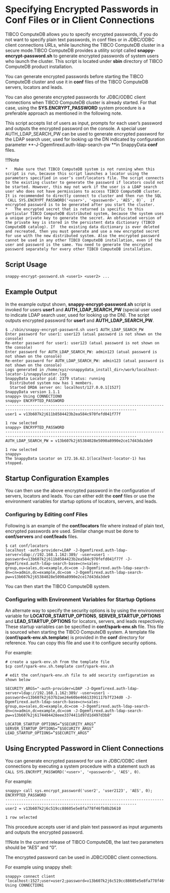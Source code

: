 # Specifying Encrypted Passwords in Conf Files or in Client Connections

TIBCO ComputeDB allows you to specify encrypted passwords, if you do not want to specify plain text passwords, in conf files or in JDBC/ODBC client connections URLs, while launching the TIBCO ComputeDB cluster in a secure mode.TIBCO ComputeDB provides a utility script called **snappy-encrypt-password.sh** to generate encrypted passwords of system users who launch the cluster.  This script is located under **sbin** directory of TIBCO ComputeDB product installation. 

You can generate encrypted passwords before starting the TIBCO ComputeDB cluster and use it in **conf** files of the TIBCO ComputeDB servers, locators and leads. 

You can also generate encrypted passwords for JDBC/ODBC client connections when TIBCO ComputeDB cluster is already started. For that case, using the **SYS.ENCRYPT_PASSWORD** system procedure is a preferable approach as mentioned in the following note.

This script accepts list of users as input, prompts for each user’s password and outputs the encrypted password on the console. A special user AUTH_LDAP_SEARCH_PW can be used to generate encrypted password for the LDAP search user, used for looking up the DN indicated by configuration parameter **-J-Dgemfirexd.auth-ldap-search-pw **in SnappyData **conf** files.

!!!Note

	*	Make sure that TIBCO ComputeDB system is not running when this script is run, because this script launches a locator using the parameters specified in user’s conf/locators file. The script connects to the existing cluster to generate the password if locators could not be started. However, this may not work if the user is a LDAP search user who does not have permissions to access TIBCO ComputeDB cluster. It is recommended to directly connect to cluster and then run the SQL `CALL SYS.ENCRYPT_PASSWORD('<user>', '<password>', 'AES', 0)`,  if encrypted password is to be generated after you start the cluster.
	*	The encrypted secret that is returned is specific to this particular TIBCO ComputeDB distributed system, because the system uses a unique private key to generate the secret. An obfuscated version of the private key is stored in the persistent data dictionary (TIBCO ComputeDB catalog). If  the existing data dictionary is ever deleted and recreated, then you must generate and use a new encrypted secret for use with the new distributed system. Also the encrypted password cannot be used in any other TIBCO ComputeDB installation, even if the user and password is the same. You need to generate the encrypted password separately for every other TIBCO ComputeDB installation.

## Script Usage 

	snappy-encrypt-password.sh <user1> <user2> ...
  
## Example Output

In the example output shown, **snappy-encrypt-password.sh** script is invoked for users **user1** and **AUTH_LDAP_SEARCH_PW** (special user used to indicate LDAP search user, used for looking up the DN). The script outputs encrypted password for **user1** and **AUTH_LDAP_SEARCH_PW**.


```pre
$ ./sbin/snappy-encrypt-password.sh user1 AUTH_LDAP_SEARCH_PW
Enter password for user1: user123 (atual password is not shown on the console)
Re-enter password for user1: user123 (atual password is not shown on the console)
Enter password for AUTH_LDAP_SEARCH_PW: admin123 (atual password is not shown on the console)
Re-enter password for AUTH_LDAP_SEARCH_PW: admin123 (atual password is not shown on the console)
Logs generated in /home/xyz/<snappydata_install_dir>/work/localhost-locator-1/snappylocator.log
SnappyData Locator pid: 2379 status: running
  Distributed system now has 1 members.
  Started DRDA server on: localhost/127.0.0.1[1527]
SnappyData version 1.1.1 
snappy> Using CONNECTION0
snappy> ENCRYPTED_PASSWORD                                                                                                              
--------------------------------------------------------------------------------------------------------------------------------
user1 = v13b607k2j611b8584423b2ea584c970fefd041f77f                                                                             

1 row selected
snappy> ENCRYPTED_PASSWORD                                                                                                              
--------------------------------------------------------------------------------------------------------------------------------
AUTH_LDAP_SEARCH_PW = v13b607k2j65384028e5090a8990e2ce17d43da3de9                                                               

1 row selected
snappy> 
The SnappyData Locator on 172.16.62.1(localhost-locator-1) has stopped.

```
## Startup Configuration Examples
You can then use the above encrypted password in the configuration of servers, locators and leads.  You can either edit the **conf** files or use the environment variables for startup options of locators, servers, and leads.

### Configuring by Editing conf Files
Following is an example of the **conf/locators** file where instead of plain text, encrypted passwords are used.  Similar change must be done to **conf/servers** and **conf/leads** files.

```
$ cat conf/locators
localhost -auth-provider=LDAP -J-Dgemfirexd.auth-ldap-server=ldap://192.168.1.162:389/ -user=user1 -password=v13b607k2j611b8584423b2ea584c970fefd041f77f -J-Dgemfirexd.auth-ldap-search-base=cn=sales-group,ou=sales,dc=example,dc=com -J-Dgemfirexd.auth-ldap-search-dn=cn=admin,dc=example,dc=com -J-Dgemfirexd.auth-ldap-search-pw=v13b607k2j65384028e5090a8990e2ce17d43da3de9

```
You can then start the TIBCO ComputeDB system.

### Configuring with Environment Variables for Startup Options 

An alternate way to specify the security options is by using the environment variable for  **LOCATOR_STARTUP_OPTIONS**, **SERVER_STARTUP_OPTIONS** and **LEAD_STARTUP_OPTIONS** for locators, servers, and leads respectively. These startup variables can be specified in **conf/spark-env.sh** file. This file is sourced when starting the TIBCO ComputeDB system. A template file (**conf/spark-env.sh.template**) is provided in the **conf** directory for reference. You can copy this file and use it to configure security options. 

For example:

```
# create a spark-env.sh from the template file
$cp conf/spark-env.sh.template conf/spark-env.sh 

# edit the conf/spark-env.sh file to add security configuration as shown below

SECURITY_ARGS="-auth-provider=LDAP -J-Dgemfirexd.auth-ldap-server=ldap://192.168.1.162:389/ -user=user1 -password=v13b607k2j637b2ae24e60be46613391117b7f234d0 -J-Dgemfirexd.auth-ldap-search-base=cn=sales-group,ou=sales,dc=example,dc=com -J-Dgemfirexd.auth-ldap-search-dn=cn=admin,dc=example,dc=com -J-Dgemfirexd.auth-ldap-search-pw=v13b607k2j6174404428eee3374411d97d1d497d3b8"

LOCATOR_STARTUP_OPTIONS=”$SECURITY_ARGS”
SERVER_STARTUP_OPTIONS=”$SECURITY_ARGS”
LEAD_STARTUP_OPTIONS=”$SECURITY_ARGS”

```

## Using Encrypted Password in Client Connections

You can generate encrypted password for use in JDBC/ODBC client connections by executing a system procedure with a statement such as `CALL SYS.ENCRYPT_PASSWORD('<user>', '<password>', 'AES', 0)`. 

For example: 

```
snappy> call sys.encrypt_password('user2', 'user2123', 'AES', 0);
ENCRYPTED_PASSWORD                                                                                                              
--------------------------------------------------------------------------------------------------------------------------------
user2 = v13b607k2j6c519cc88605e5e8fa778f46fb8b2b610                                                                             

1 row selected

```
   
This procedure accepts user id and plain text password as input arguments and outputs the encrypted password. 

!!!Note
	In the current release of TIBCO ComputeDB, the last two parameters should be “AES” and “0”. 

The encrypted password can be used in JDBC/ODBC client connections.  

For example using snappy shell:

```
snappy> connect client 'localhost:1527;user=user2;password=v13b607k2j6c519cc88605e5e8fa778f46fb8b2b610';
Using CONNECTION1

```
